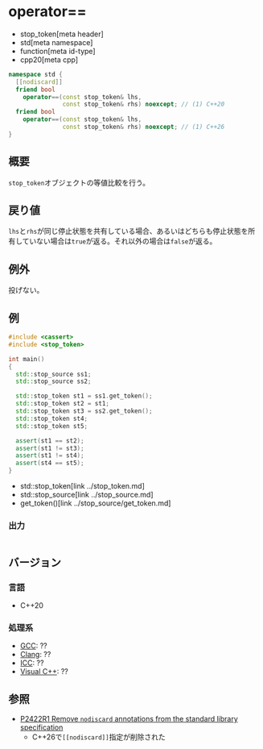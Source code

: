 # operator==
* stop_token[meta header]
* std[meta namespace]
* function[meta id-type]
* cpp20[meta cpp]

```cpp
namespace std {
  [[nodiscard]]
  friend bool
    operator==(const stop_token& lhs,
               const stop_token& rhs) noexcept; // (1) C++20
  friend bool
    operator==(const stop_token& lhs,
               const stop_token& rhs) noexcept; // (1) C++26
}
```

## 概要
`stop_token`オブジェクトの等値比較を行う。

## 戻り値
`lhs`と`rhs`が同じ停止状態を共有している場合、あるいはどちらも停止状態を所有していない場合は`true`が返る。それ以外の場合は`false`が返る。

## 例外
投げない。

## 例
```cpp example
#include <cassert>
#include <stop_token>

int main()
{
  std::stop_source ss1;
  std::stop_source ss2;

  std::stop_token st1 = ss1.get_token();
  std::stop_token st2 = st1;
  std::stop_token st3 = ss2.get_token();
  std::stop_token st4;
  std::stop_token st5;

  assert(st1 == st2);
  assert(st1 != st3);
  assert(st1 != st4);
  assert(st4 == st5);
}
```
* std::stop_token[link ../stop_token.md]
* std::stop_source[link ../stop_source.md]
* get_token()[link ../stop_source/get_token.md]

### 出力
```
```

## バージョン
### 言語
- C++20

### 処理系
- [GCC](/implementation.md#gcc): ??
- [Clang](/implementation.md#clang): ??
- [ICC](/implementation.md#icc): ??
- [Visual C++](/implementation.md#visual_cpp): ??


## 参照
- [P2422R1 Remove `nodiscard` annotations from the standard library specification](https://open-std.org/jtc1/sc22/wg21/docs/papers/2024/p2422r1.html)
    - C++26で`[[nodiscard]]`指定が削除された
